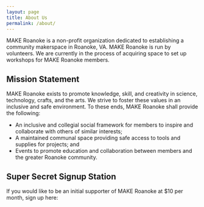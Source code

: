 ```yaml
---
layout: page
title: About Us
permalink: /about/
---
```


MAKE Roanoke is a non-profit organization dedicated to establishing a community
makerspace in Roanoke, VA.  MAKE Roanoke is run by volunteers.  We are currently
in the process of acquiring space to set up workshops for MAKE Roanoke members.


## Mission Statement

MAKE Roanoke exists to promote knowledge, skill, and creativity in science,
technology, crafts, and the arts. We strive to foster these values in an
inclusive and safe environment. To these ends, MAKE Roanoke shall provide the
following:

 * An inclusive and collegial social framework for members to inspire and
   collaborate with others of similar interests;
 * A maintained communal space providing safe access to tools and supplies for
   projects; and
 * Events to promote education and collaboration between members and the greater
   Roanoke community.

## Super Secret Signup Station

If you would like to be an initial supporter of MAKE Roanoke at $10 per month, sign up here:

<div id="paypal-button-container-P-4AY37020GX411563JMYQGVBA"></div>
<script src="https://www.paypal.com/sdk/js?client-id=AQW23-9eYnJlE8qYmH7NSlhuTA_rXxNtZGGeOiCIEjuAyHCTHe3fH4TEspdUAGNdk2F8-xZULbthoGZP&vault=true&intent=subscription" data-sdk-integration-source="button-factory"></script>
<script>
  paypal.Buttons({
      style: {
          shape: 'rect',
          color: 'gold',
          layout: 'vertical',
          label: 'subscribe'
      },
      createSubscription: function(data, actions) {
        return actions.subscription.create({
          /* Creates the subscription */
          plan_id: 'P-4AY37020GX411563JMYQGVBA'
        });
      },
      onApprove: function(data, actions) {
        alert(data.subscriptionID); // You can add optional success message for the subscriber here
      }
  }).render('#paypal-button-container-P-4AY37020GX411563JMYQGVBA'); // Renders the PayPal button
</script>